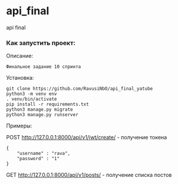 # api_final
api final
### Как запустить проект:

Описание:

```
Финальное задание 10 спринта
```

Установка:

```
git clone https://github.com/RavusiNbO/api_final_yatube
python3 -m venv env
. venv/bin/activate
pip install -r requirements.txt
python3 manage.py migrate
python3 manage.py runserver
```

Примеры:

POST http://127.0.0.1:8000/api/v1/jwt/create/ - получение токена
```
{
    "username" : "rava",
    "password" : "1"
}
```

GET http://127.0.0.1:8000/api/v1/posts/ - получение списка постов
